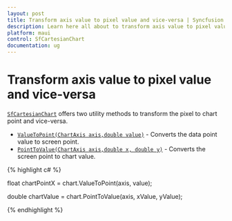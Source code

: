 ```yaml
---
layout: post
title: Transform axis value to pixel value and vice-versa | Syncfusion
description: Learn here all about to transform axis value to pixel value and vice-versa in SfCartesianChart in Syncfusion .NET MAUI Chart (SfCartesianChart) control.
platform: maui
control: SfCartesianChart
documentation: ug
---
```


# Transform axis value to pixel value and vice-versa

[`SfCartesianChart`](https://help.syncfusion.com/cr/maui/Syncfusion.Maui.Charts.SfCartesianChart.html?tabs=tabid-1) offers two utility methods to transform the pixel to chart point and vice-versa.

* [`ValueToPoint(ChartAxis axis,double value)`]() - Converts the data point value to screen point.
* [`PointToValue(ChartAxis axis,double x, double y)`]() - Converts the screen point to chart value.

{% highlight c# %}

float chartPointX = chart.ValueToPoint(axis, value);

double chartValue = chart.PointToValue(axis, xValue, yValue);

{% endhighlight  %}
